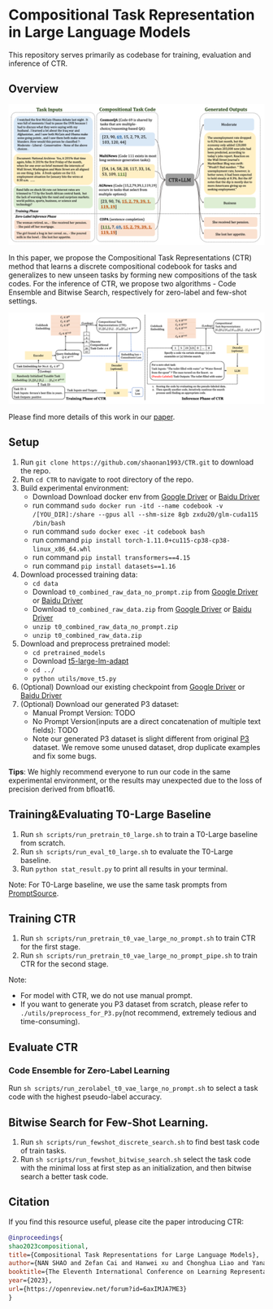 # Compositional Task Representation in Large Language Models

This repository serves primarily as codebase for training, evaluation and inference of CTR.

## Overview

![model_architecture](figure/CTR.png)

In this paper, we propose the Compositional Task Representations (CTR) method that learns a discrete compositional codebook for tasks and generalizes to new unseen tasks by forming new compositions of the task codes. 
For the inference of CTR, we propose two algorithms - Code Ensemble and Bitwise Search, respectively for zero-label and few-shot settings.

![model_architecture](figure/model_architecture.png)

Please find more details of this work in our [paper](https://openreview.net/pdf?id=6axIMJA7ME3).

## Setup

1. Run `git clone https://github.com/shaonan1993/CTR.git` to download the repo.
2. Run `cd CTR` to navigate to root directory of the repo.
3. Build experimental environment:
   * Download Download docker env from [Google Driver](https://drive.google.com/file/d/1GFYZ5psHSGI0XilTOvORa21cQhCcLgwq/view?usp=share_link) or [Baidu Driver](https://pan.baidu.com/s/1tmQ1Ya7gArTvvHiuvhBjXQ?pwd=7es2)
   * run command `sudo docker run -itd --name codebook -v /[YOU_DIR]:/share --gpus all --shm-size 8gb zxdu20/glm-cuda115 /bin/bash`
   * run command `sudo docker exec -it codebook bash`
   * run command `pip install torch-1.11.0+cu115-cp38-cp38-linux_x86_64.whl`
   * run command `pip install transformers==4.15`
   * run command `pip install datasets==1.16`
4. Download processed training data:
   * `cd data`
   * Download `t0_combined_raw_data_no_prompt.zip` from [Google Driver](https://drive.google.com/file/d/1-AP8SseDpH1XaHilSIqjlxT8Kz6dSJT7/view?usp=share_link) or [Baidu Driver](https://pan.baidu.com/s/1cC9_lnYUn1_-9q8eNtvCZQ?pwd=6hbh)
   * Download `t0_combined_raw_data.zip` from [Google Driver](https://drive.google.com/file/d/1NF930SPKTN6MxikBlBBmXzz75dWsdaO0/view?usp=share_link) or [Baidu Driver](https://pan.baidu.com/s/14BF4hc97RvI5NLa_vEvrMA?pwd=w2tj)
   * `unzip t0_combined_raw_data_no_prompt.zip`
   * `unzip t0_combined_raw_data.zip`
5. Download and preprocess pretrained model:
   * `cd pretrained_models`
   * Download [t5-large-lm-adapt](https://huggingface.co/google/t5-large-lm-adapt)
   * `cd ../`
   * `python utils/move_t5.py`
6. (Optional) Download our existing checkpoint from [Google Driver](https://drive.google.com/file/d/13NVoh7SKDrLb8JjsDpwN0JmyzvbLM8iB/view?usp=share_link) or [Baidu Driver](https://pan.baidu.com/s/11YAhF8WZPkKSZTex7eKDPw?pwd=2tjf)
7. (Optional) Download our generated P3 dataset:
   * Manual Prompt Version: TODO
   * No Prompt Version(inputs are a direct concatenation of multiple text fields): TODO
   * Note our generated P3 dataset is slight different from original [P3](https://huggingface.co/datasets/bigscience/P3) dataset. We remove some unused dataset, drop duplicate examples and fix some bugs.

**Tips**: We highly recommend everyone to run our code in the same experimental environment, or the results may unexpected due to the loss of precision derived from bfloat16.

## Training&Evaluating T0-Large Baseline

1. Run `sh scripts/run_pretrain_t0_large.sh` to train a T0-Large baseline from scratch.
2. Run `sh scripts/run_eval_t0_large.sh` to evaluate the T0-Large baseline.
3. Run `python stat_result.py` to print all results in your terminal.


Note: For T0-Large baseline, we use the same task prompts from [PromptSource](https://github.com/bigscience-workshop/promptsource).

## Training CTR

1. Run `sh scripts/run_pretrain_t0_vae_large_no_prompt.sh` to train CTR for the first stage.
2. Run `sh scripts/run_pretrain_t0_vae_large_no_prompt_pipe.sh`  to train CTR for the second stage.

Note: 
* For model with CTR, we do not use manual prompt.
* If you want to generate you P3 dataset from scratch, please refer to `./utils/preprocess_for_P3.py`(not recommend, extremely tedious and time-consuming).

## Evaluate CTR
### Code Ensemble for Zero-Label Learning

Run `sh scripts/run_zerolabel_t0_vae_large_no_prompt.sh` to select a task code with the highest pseudo-label accuracy.

## Bitwise Search for Few-Shot Learning.

1. Run `sh scripts/run_fewshot_discrete_search.sh` to find best task code of train tasks.
2. Run `sh scripts/run_fewshot_bitwise_search.sh` select the task code with the minimal loss at first step as an initialization, and then bitwise search a better task code.


## Citation

If you find this resource useful, please cite the paper introducing CTR:

```bibtex
@inproceedings{
shao2023compositional,
title={Compositional Task Representations for Large Language Models},
author={NAN SHAO and Zefan Cai and Hanwei xu and Chonghua Liao and Yanan Zheng and Zhilin Yang},
booktitle={The Eleventh International Conference on Learning Representations },
year={2023},
url={https://openreview.net/forum?id=6axIMJA7ME3}
}
```
